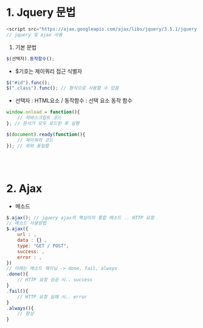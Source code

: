 <h1>1. Jquery 문법</h1>

```js
<script src="https://ajax.googleapis.com/ajax/libs/jquery/3.5.1/jquery.min.js"></script>
// jquery 및 ajax 사용
```

1) 기본 문법 

```js
$(선택자).동작함수();
```
- $기호는 제이쿼리 접근 식별자 

```js
$("#id").func();
$(".class").func(); // 형식으로 사용할 수 있음
```

- 선택자 : HTML요소 / 동작함수 : 선택 요소 동작 함수

```js
window.onload = function(){
    // 자바스크립트 코드
}; // 문서가 모두 로드된 후 실행

$(document).ready(function(){
    // 제이쿼리 코드
}); // 위와 동일함
```

</br>
</br>

<h1>2. Ajax</h1>

- 메소드

```js
$.ajax(); // jquery ajax의 핵심이자 통합 메소드 .. HTTP 요청
// 메소드 사용방법
$.ajax({
    url : ,
    data : {} ,
    type: "GET / POST",
    success: ,
    error : ,
})
// 아래는 메소드 체이닝 -> done, fail, always
.done(){
    // HTTP 요청 성공 시.. success
}
.fail(){
    // HTTP 요청 실패 시.. error
}
.always(){
    // 항상
}
```

